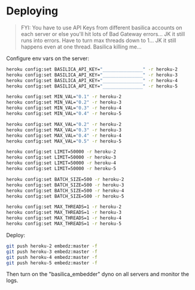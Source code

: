 # Deploying


> FYI: You have to use API Keys from different basilica accounts on each server or else you'll hit lots of Bad Gateway errors... JK it still runs into errors. Have to turn max threads down to 1... JK it still happens even at one thread. Basilica killing me...

Configure env vars on the server:

```sh
heroku config:set BASILICA_API_KEY="_______________" -r heroku-2
heroku config:set BASILICA_API_KEY="_______________" -r heroku-3
heroku config:set BASILICA_API_KEY="_______________" -r heroku-4
heroku config:set BASILICA_API_KEY="_______________" -r heroku-5

heroku config:set MIN_VAL="0.1" -r heroku-2
heroku config:set MIN_VAL="0.2" -r heroku-3
heroku config:set MIN_VAL="0.3" -r heroku-4
heroku config:set MIN_VAL="0.4" -r heroku-5

heroku config:set MAX_VAL="0.2" -r heroku-2
heroku config:set MAX_VAL="0.3" -r heroku-3
heroku config:set MAX_VAL="0.4" -r heroku-4
heroku config:set MAX_VAL="0.5" -r heroku-5

heroku config:set LIMIT=50000 -r heroku-2
heroku config:set LIMIT=50000 -r heroku-3
heroku config:set LIMIT=50000 -r heroku-4
heroku config:set LIMIT=50000 -r heroku-5

heroku config:set BATCH_SIZE=500 -r heroku-2
heroku config:set BATCH_SIZE=500 -r heroku-3
heroku config:set BATCH_SIZE=500 -r heroku-4
heroku config:set BATCH_SIZE=500 -r heroku-5

heroku config:set MAX_THREADS=1 -r heroku-2
heroku config:set MAX_THREADS=1 -r heroku-3
heroku config:set MAX_THREADS=1 -r heroku-4
heroku config:set MAX_THREADS=1 -r heroku-5
```

Deploy:

```sh
git push heroku-2 embedz:master -f
git push heroku-3 embedz:master -f
git push heroku-4 embedz:master -f
git push heroku-5 embedz:master -f
```

Then turn on the "basilica_embedder" dyno on all servers and monitor the logs.
